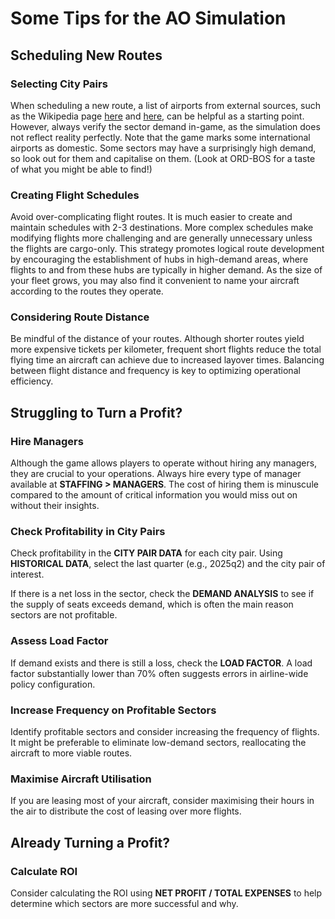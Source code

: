 # Some Tips for the AO Simulation

## Scheduling New Routes

### Selecting City Pairs
When scheduling a new route, a list of airports from external sources, such as the Wikipedia page [here](https://en.wikipedia.org/wiki/List_of_busiest_airports_by_passenger_traffic) and [here](https://en.wikipedia.org/wiki/Category:Lists_of_busiest_airports), can be helpful as a starting point. However, always verify the sector demand in-game, as the simulation does not reflect reality perfectly. Note that the game marks some international airports as domestic. Some sectors may have a surprisingly high demand, so look out for them and capitalise on them. (Look at ORD-BOS for a taste of what you might be able to find!)

### Creating Flight Schedules
Avoid over-complicating flight routes. It is much easier to create and maintain schedules with 2-3 destinations. More complex schedules make modifying flights more challenging and are generally unnecessary unless the flights are cargo-only. This strategy promotes logical route development by encouraging the establishment of hubs in high-demand areas, where flights to and from these hubs are typically in higher demand. As the size of your fleet grows, you may also find it convenient to name your aircraft according to the routes they operate.

### Considering Route Distance
Be mindful of the distance of your routes. Although shorter routes yield more expensive tickets per kilometer, frequent short flights reduce the total flying time an aircraft can achieve due to increased layover times. Balancing between flight distance and frequency is key to optimizing operational efficiency.

## Struggling to Turn a Profit?

### Hire Managers
Although the game allows players to operate without hiring any managers, they are crucial to your operations. Always hire every type of manager available at **STAFFING > MANAGERS**. The cost of hiring them is minuscule compared to the amount of critical information you would miss out on without their insights.

### Check Profitability in City Pairs
Check profitability in the **CITY PAIR DATA** for each city pair. Using **HISTORICAL DATA**, select the last quarter (e.g., 2025q2) and the city pair of interest.

If there is a net loss in the sector, check the **DEMAND ANALYSIS** to see if the supply of seats exceeds demand, which is often the main reason sectors are not profitable.

### Assess Load Factor
If demand exists and there is still a loss, check the **LOAD FACTOR**. A load factor substantially lower than 70% often suggests errors in airline-wide policy configuration.

### Increase Frequency on Profitable Sectors
Identify profitable sectors and consider increasing the frequency of flights. It might be preferable to eliminate low-demand sectors, reallocating the aircraft to more viable routes.

### Maximise Aircraft Utilisation
If you are leasing most of your aircraft, consider maximising their hours in the air to distribute the cost of leasing over more flights.

## Already Turning a Profit?

### Calculate ROI
Consider calculating the ROI using **NET PROFIT / TOTAL EXPENSES** to help determine which sectors are more successful and why.
